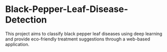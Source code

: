 # Black-Pepper-Leaf-Disease-Detection
 This project aims to classify black pepper leaf diseases using deep learning and provide eco-friendly treatment suggestions through a web-based application.
